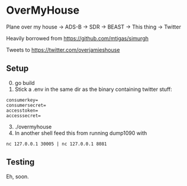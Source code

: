 # OverMyHouse

Plane over my house -> ADS-B -> SDR -> BEAST -> This thing -> Twitter

Heavily borrowed from https://github.com/mtigas/simurgh

Tweets to https://twitter.com/overjamieshouse

## Setup
0. go build
1. Stick a .env in the same dir as the binary containing twitter stuff: 
```shell script
consumerkey=
consumersecret=
accesstoken=
accesssecret=
```
3. ./overmyhouse
4. In another shell feed this from running dump1090 with
```shell script
nc 127.0.0.1 30005 | nc 127.0.0.1 8081
```
## Testing
Eh, soon.
